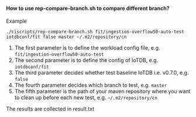 #### How to use rep-compare-branch.sh to compare different branch?
Example
```
./ciscripts/rep-compare-branch.sh fit/ingestion-overflow50-auto-test iotdbconf/fit false master ~/.m2/repository/cn
```

1. The first parameter is to define the workload config file, e.g. ```fit/ingestion-overflow50-auto-test```
2. The second parameter is to define the config of IoTDB, e.g. ```iotdbconf/fit```
3. The third parameter decides whether test baseline IoTDB i.e. v0.7.0, e.g. ```false```
4. The fourth parameter decides which branch to test, e.g. ```master```
5. The fifth parameter is the path of your maven repository where you want to clean up before each new test, e.g.  ```~/.m2/repository/cn```

The results are collected in result.txt